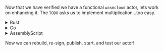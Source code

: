 Now that we have verified we have a functional `wasmcloud` actor, lets work on enhancing it. The `TODO` asks us to implement multiplication...too easy.

<details>
  <summary>Rust</summary>

  <pre class="file" data-filename="rust/src/lib.rs" data-target="insert" data-marker="// TODO: add multiplication">

Open the file:

`rust/src/lib.rs`{{open}}  

Add the new functionality:

```
  "/mult" => {
    let mult = nums[0].parse::<i32>().unwrap() * nums[1].parse::<i32>().unwrap();
    ret = format!("multiply: {} * {} = {}", nums[0], nums[1], mult);
    break;
  }
```

  </pre>

> Note: You can click the above section and it will insert itself into the code block.

</details>
<details>
  <summary>Go</summary>

Open the file:

`go/main.go`{{open}}

Add the new functionality:

  <pre class="file" data-filename="go/main.go" data-target="insert" data-marker="// TODO: add multiplication">
```
  case "/mult":
    ret = "multiply: " + nums[0] + " * " + nums[1] + " = " + strconv.Itoa(num0*num1)
```
  </pre>

> Note: You can click the above section and it will insert itself into the code block.

</details>
<details>
  <summary>AssemblyScript</summary>

Open the file:

`assemblyscript/assembly/index.ts`{{open}}

Add the new functionality:

  <pre class="file" data-filename="assemblyscript/assembly/index.ts" data-target="insert" data-marker="//TODO: add multiplication">
```
} else if (request.path == "mult") {
    result = "multiply: " + numOne.toString() + " * " + numTwo.toString() + " = " + (numOne * numTwo).toString()
```
  </pre>

> Note: You can click the above section and it will insert itself into the code block.

</details>

Now we can rebuild, re-sign, publish, start, and test our actor!
